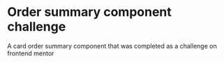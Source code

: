 # Order summary component challenge

A card order summary component that was completed as a challenge on frontend mentor
